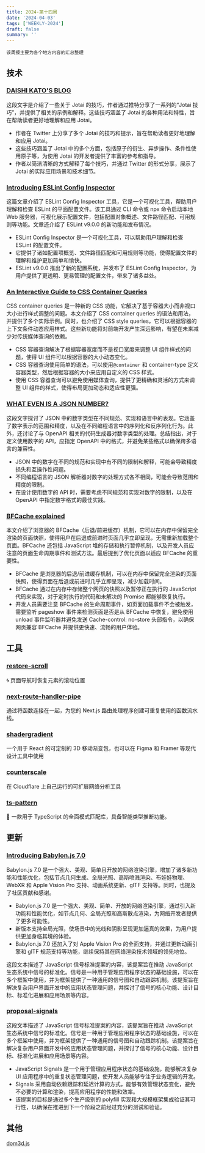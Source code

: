 ```yaml
---
title: 2024-第十四周
date: '2024-04-03'
tags: ['WEEKLY-2024']
draft: false
summary: ''
---
```


`该周报主要为各个地方内容的汇总整理`

<TOCInlineWithSticky toc={props.toc} />

## 技术

### [DAISHI KATO'S BLOG](https://blog.axlight.com/posts/jotai-tips/)

这段文字是介绍了一些关于 Jotai 的技巧，作者通过推特分享了一系列的“Jotai 技巧”，并提供了相关的示例和解释。这些技巧涵盖了 Jotai 的各种用法和特性，旨在帮助读者更好地理解和应用 Jotai。

- 作者在 Twitter 上分享了多个 Jotai 的技巧和提示，旨在帮助读者更好地理解和应用 Jotai。
- 这些技巧涵盖了 Jotai 中的多个方面，包括原子的衍生、异步操作、条件性使用原子等，为使用 Jotai 的开发者提供了丰富的参考和指导。
- 作者以简洁清晰的方式解释了每个技巧，并通过 Twitter 的形式分享，展示了 Jotai 的实际应用场景和技术细节。

### [Introducing ESLint Config Inspector](https://eslint.org/blog/2024/04/eslint-config-inspector/)

这篇文章介绍了 ESLint Config Inspector 工具，它是一个可视化工具，帮助用户理解和检查 ESLint 的平面配置文件。该工具通过 CLI 命令或 npx 命令启动本地 Web 服务器，可视化展示配置文件，包括配置对象概述、文件路径匹配、可用规则等功能。文章还介绍了 ESLint v9.0.0 的新功能和发布情况。

- ESLint Config Inspector 是一个可视化工具，可以帮助用户理解和检查 ESLint 的配置文件。
- 它提供了诸如配置项概览、文件路径匹配和可用规则等功能，使得配置文件的理解和维护更加简单和愉快。
- ESLint v9.0.0 推出了新的配置系统，并发布了 ESLint Config Inspector，为用户提供了更透明、更易管理的配置文件，带来了诸多益处。

### [An Interactive Guide to CSS Container Queries](https://ishadeed.com/article/css-container-query-guide)

CSS container queries 是一种新的 CSS 功能，它解决了基于容器大小而非视口大小进行样式调整的问题。本文介绍了 CSS container queries 的语法和用法，并提供了多个实际示例。同时，也介绍了 CSS style queries，它可以根据容器的上下文条件动态应用样式。这些新功能将对前端开发产生深远影响，有望在未来减少对传统媒体查询的依赖。

- CSS 容器查询解决了根据容器宽度而不是视口宽度来调整 UI 组件样式的问题，使得 UI 组件可以根据容器的大小动态变化。
- CSS 容器查询使用简单的语法，可以使用`@container` 和 container-type 定义容器类型，然后根据容器的大小来应用自定义的 CSS 样式。
- 使用 CSS 容器查询可以避免使用媒体查询，提供了更精确和灵活的方式来调整 UI 组件的样式，使得布局更加动态和适应性更强。

### [WHAT EVEN IS A JSON NUMBER?](https://blog.trl.sn/blog/what-is-a-json-number/)

这段文字探讨了 JSON 中的数字类型在不同规范、实现和语言中的表现。它涵盖了数字表示的范围和精度，以及在不同编程语言中的序列化和反序列化行为。此外，还讨论了与 OpenAPI 相关的代码生成器对数字类型的处理。总结指出，对于定义使用数字的 API，应指定 OpenAPI 中的格式，并避免某些格式以确保跨多语言的兼容性。

- JSON 中的数字在不同的规范和实现中有不同的限制和解释，可能会导致精度损失和互操作性问题。
- 不同编程语言的 JSON 解析器对数字的处理方式各不相同，可能会导致范围和精度的限制。
- 在设计使用数字的 API 时，需要考虑不同规范和实现对数字的限制，以及在 OpenAPI 中指定数字格式的最佳实践。

### [BFCache explained](https://www.sabatino.dev/bfcache-explained/)

本文介绍了浏览器的 BFCache（后退/前进缓存）机制，它可以在内存中保留完全渲染的页面快照，使得用户在后退或前进时页面几乎立即呈现，无需重新加载整个页面。BFCache 还包括 JavaScript 堆的存储和执行暂停机制，以及开发人员应注意的页面生命周期事件和测试方法。最后提到了优化页面以适应 BFCache 的重要性。

- BFCache 是浏览器的后退/前进缓存机制，可以在内存中保留完全渲染的页面快照，使得页面在后退或前进时几乎立即呈现，减少加载时间。
- BFCache 通过在内存中存储整个网页的快照以及暂停正在执行的 JavaScript 代码来实现，对于定时执行的代码和未解决的 Promise 都能够恢复执行。
- 开发人员需要注意 BFCache 的生命周期事件，如页面加载事件不会被触发，需要监听 pageshow 事件来检测页面是否是从 BFCache 中恢复，避免使用 unload 事件监听器并避免发送 Cache-control: no-store 头部指令，以确保网页兼容 BFCache 并提供更快速、流畅的用户体验。

## 工具

### [restore-scroll](https://github.com/epicweb-dev/restore-scroll)

🌀 页面导航时恢复元素的滚动位置

### [next-route-handler-pipe](https://github.com/KolbySisk/next-route-handler-pipe)

通过将函数连接在一起，为您的 Next.js 路由处理程序创建可重复使用的函数流水线。

### [shadergradient](https://github.com/ruucm/shadergradient)

一个用于 React 的可定制的 3D 移动渐变包，也可以在 Figma 和 Framer 等现代设计工具中使用


### [counterscale](https://github.com/benvinegar/counterscale)

在 Cloudflare 上自己运行的可扩展网络分析工具
### [ts-pattern](https://github.com/gvergnaud/ts-pattern)

🎨 一款用于 TypeScript 的全面模式匹配库，具备智能类型推断功能。

## 更新

### [Introducing Babylon.js 7.0](https://babylonjs.medium.com/introducing-babylon-js-7-0-a141cd7ede0d)

Babylon.js 7.0 是一个强大、美观、简单且开放的网络渲染引擎，增加了诸多新功能和性能优化，包括节点几何生成、全局光照、高斯喷溅渲染、布娃娃物理、WebXR 和 Apple Vision Pro 支持、动画系统更新、glTF 支持等。同时，也提及了社区贡献和感谢。

- Babylon.js 7.0 是一个强大、美观、简单、开放的网络渲染引擎，通过引入新功能和性能优化，如节点几何、全局光照和高斯散点渲染，为网络开发者提供了更多可能性。
- 新版本支持全局光照，使场景中的光线和阴影呈现更加逼真的效果，为用户提供更加身临其境的体验。
- Babylon.js 7.0 还加入了对 Apple Vision Pro 的全面支持，并通过更新动画引擎和 glTF 规范支持等功能，继续保持其在网络渲染技术领域的领先地位。

这段文本描述了 JavaScript 信号标准提案的内容，该提案旨在推动 JavaScript 生态系统中信号的标准化。信号是一种用于管理应用程序状态的基础设施，可以在多个框架中使用，并为框架提供了一种通用的信号图和自动跟踪机制。该提案旨在解决复杂用户界面开发中的应用状态管理问题，并探讨了信号的核心功能、设计目标、标准化进展和应用场景等内容。

### [proposal-signals](https://github.com/proposal-signals/proposal-signals)

这段文本描述了 JavaScript 信号标准提案的内容，该提案旨在推动 JavaScript 生态系统中信号的标准化。信号是一种用于管理应用程序状态的基础设施，可以在多个框架中使用，并为框架提供了一种通用的信号图和自动跟踪机制。该提案旨在解决复杂用户界面开发中的应用状态管理问题，并探讨了信号的核心功能、设计目标、标准化进展和应用场景等内容。

- JavaScript Signals 是一个用于管理应用程序状态的基础设施，能够解决复杂 UI 应用程序中的重复状态管理问题，使开发人员能够专注于业务逻辑的开发。
- Signals 采用自动依赖跟踪和延迟计算的方式，能够有效管理状态变化，避免不必要的计算和渲染，提高应用程序的性能和效率。
- 该提案的目标是通过多个生产级别的 polyfill 实现和大规模框架集成验证其可行性，以确保在推进到下一个阶段之前经过充分的测试和验证。

## 其他

[dom3d.js](https://gist.github.com/OrionReed/4c3778ebc2b5026d2354359ca49077ca)

